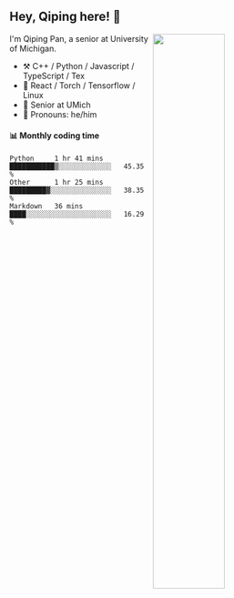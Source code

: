 

## Hey, Qiping here! :wave:

[<img align="right" width="50%" src="https://github-readme-stats.vercel.app/api?username=ppppqp&theme=dark&show_icons=true">](https://metrics.lecoq.io/ppppqp?template=classic)


I'm Qiping Pan, a senior at University of Michigan.

-   :hammer_and_pick: C++ / Python / Javascript / TypeScript / Tex
-   :pencil: React / Torch / Tensorflow / Linux 
-   :seedling: Senior at UMich
-   :man: Pronouns: he/him



#### :bar_chart: Monthly coding time

<!--START_SECTION:waka-->
```text
Python     1 hr 41 mins    ███████████▒░░░░░░░░░░░░░   45.35 % 
Other      1 hr 25 mins    █████████▓░░░░░░░░░░░░░░░   38.35 % 
Markdown   36 mins         ████░░░░░░░░░░░░░░░░░░░░░   16.29 % 
```
<!--END_SECTION:waka-->